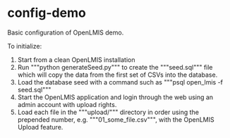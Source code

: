 config-demo
===========

Basic configuration of OpenLMIS demo.


To initialize:

1.  Start from a clean OpenLMIS installation
2.  Run """python generateSeed.py""" to create the """seed.sql""" file which will copy the data from the first set of CSVs into the database.
3.  Load the database seed with a command such as """psql open_lmis -f seed.sql"""
4.  Start the OpenLMIS application and login through the web using an admin account with upload rights.
5.  Load each file in the """upload/""" directory in order using the prepended number, e.g. """01_some_file.csv""", with the OpenLMIS Upload feature.
